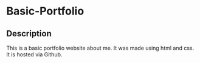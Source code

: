 # Basic-Portfolio
## Description
This is a basic portfolio website about me. It was made using html and css.
It is hosted via Github. 

